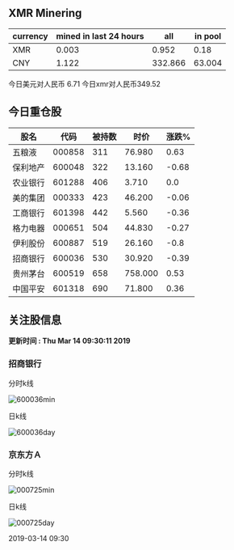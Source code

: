 ## XMR Minering

|currency|mined in last 24 hours|all|in pool|
|---|---|---|---|
|XMR|0.003|0.952|0.18|
|CNY|1.122|332.866|63.004|

今日美元对人民币 6.71	今日xmr对人民币349.52


## 今日重仓股 

|股名|代码|被持数|时价|涨跌%|
|---|---|---|---|---|
|五粮液|000858|311|76.980|0.63|
|保利地产|600048|322|13.160|-0.68|
|农业银行|601288|406|3.710|0.0|
|美的集团|000333|423|46.200|-0.06|
|工商银行|601398|442|5.560|-0.36|
|格力电器|000651|504|44.830|-0.27|
|伊利股份|600887|519|26.160|-0.8|
|招商银行|600036|530|30.920|-0.39|
|贵州茅台|600519|658|758.000|0.53|
|中国平安|601318|690|71.800|0.36|

## 关注股信息
**更新时间 : Thu Mar 14 09:30:11 2019**
### 招商银行 
分时k线

![600036min](http://image.sinajs.cn/newchart/min/n/sh600036.gif)

日k线

![600036day](http://image.sinajs.cn/newchart/daily/n/sh600036.gif)

### 京东方Ａ 
分时k线

![000725min](http://image.sinajs.cn/newchart/min/n/sz000725.gif)

日k线

![000725day](http://image.sinajs.cn/newchart/daily/n/sz000725.gif)

2019-03-14 09:30